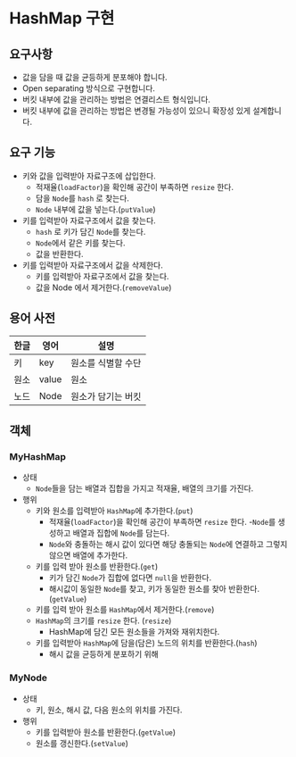# HashMap 구현

## 요구사항

- 값을 담을 때 값을 균등하게 분포해야 합니다.
- Open separating 방식으로 구현합니다.
- 버킷 내부에 값을 관리하는 방법은 연결리스트 형식입니다.
- 버킷 내부에 값을 관리하는 방법은 변경될 가능성이 있으니 확장성 있게 설계합니다.

## 요구 기능

- 키와 값을 입력받아 자료구조에 삽입한다.
    - 적재율(`loadFactor`)을 확인해 공간이 부족하면 `resize` 한다.
    - 담을 `Node`를 `hash` 로 찾는다.
    - `Node` 내부에 값을 넣는다.(`putValue`)
- 키를 입력받아 자료구조에서 값을 찾는다.
    - `hash` 로 키가 담긴 `Node`를 찾는다.
    - `Node`에서 같은 키를 찾는다.
    - 값을 반환한다.
- 키를 입력받아 자료구조에서 값을 삭제한다.
    - 키를 입력받아 자료구조에서 값을 찾는다.
    - 값을 Node 에서 제거한다.(`removeValue`)

## 용어 사전

| 한글    | 영어     | 설명                  |
|-------|--------|---------------------|
| 키     | key    | 원소를 식별할 수단          |
| 원소    | value  | 원소                  |
| 노드    | Node   | 원소가 담기는 버킷          |

## 객체

### MyHashMap
- 상태
  - `Node`들을 담는 배열과 집합을 가지고 적재율, 배열의 크기를 가진다.
- 행위
  - 키와 원소를 입력받아 `HashMap`에 추가한다.(`put`)
    - 적재율(`loadFactor`)을 확인해 공간이 부족하면 `resize` 한다.
    -`Node`를 생성하고 배열과 집합에 `Node`를 담는다.
    - `Node`와 충돌하는 해시 값이 있다면 해당 충돌되는 `Node`에 연결하고 그렇지 않으면 배열에 추가한다.
  - 키를 입력 받아 원소를 반환한다.(`get`)
    - 키가 담긴 `Node`가 집합에 없다면 `null`을 반환한다.
    - 해시값이 동일한 `Node`를 찾고, 키가 동일한 원소를 찾아 반환한다.(`getValue`)
  - 키를 입력 받아 원소를 `HashMap`에서 제거한다.(`remove`)
  - `HashMap`의 크기를 `resize` 한다. (`resize`)
      - HashMap에 담긴 모든 원소들을 가져와 재위치한다.
  - 키를 입력받아 `HashMap`에 담을(담은) 노드의 위치를 반환한다.(`hash`)
    - 해시 값을 균등하게 분포하기 위해 

### MyNode
- 상태
  - 키, 원소, 해시 값, 다음 원소의 위치를 가진다.
- 행위
  - 키를 입력받아 원소를 반환한다.(`getValue`)
  - 원소를 갱신한다.(`setValue`)

